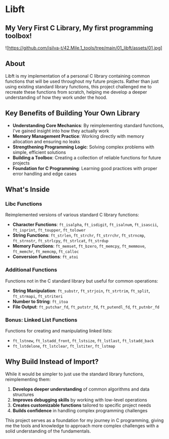 # Libft

## My Very First C Library, My first programming toolbox!

![https://github.com/isilva-t/42.Mile.1_tools/tree/main/01_libft/assets/01.jpg]

## About

Libft is my implementation of a personal C library containing common functions that will be used throughout my future projects. Rather than just using existing standard library functions, this project challenged me to recreate these functions from scratch, helping me develop a deeper understanding of how they work under the hood.

## Key Benefits of Building Your Own Library

- **Understanding Core Mechanics**: By reimplementing standard functions, I've gained insight into how they actually work
- **Memory Management Practice**: Working directly with memory allocation and ensuring no leaks
- **Strengthening Programming Logic**: Solving complex problems with simple, efficient solutions
- **Building a Toolbox**: Creating a collection of reliable functions for future projects
- **Foundation for C Programming**: Learning good practices with proper error handling and edge cases

## What's Inside

### Libc Functions
Reimplemented versions of various standard C library functions:

- **Character Functions**: `ft_isalpha`, `ft_isdigit`, `ft_isalnum`, `ft_isascii`, `ft_isprint`, `ft_toupper`, `ft_tolower`
- **String Functions**: `ft_strlen`, `ft_strchr`, `ft_strrchr`, `ft_strncmp`, `ft_strnstr`, `ft_strlcpy`, `ft_strlcat`, `ft_strdup`
- **Memory Functions**: `ft_memset`, `ft_bzero`, `ft_memcpy`, `ft_memmove`, `ft_memchr`, `ft_memcmp`, `ft_calloc`
- **Conversion Functions**: `ft_atoi`

### Additional Functions
Functions not in the C standard library but useful for common operations:

- **String Manipulation**: `ft_substr`, `ft_strjoin`, `ft_strtrim`, `ft_split`, `ft_strmapi`, `ft_striteri`
- **Number to String**: `ft_itoa`
- **File Output**: `ft_putchar_fd`, `ft_putstr_fd`, `ft_putendl_fd`, `ft_putnbr_fd`

### Bonus: Linked List Functions
Functions for creating and manipulating linked lists:

- `ft_lstnew`, `ft_lstadd_front`, `ft_lstsize`, `ft_lstlast`, `ft_lstadd_back`
- `ft_lstdelone`, `ft_lstclear`, `ft_lstiter`, `ft_lstmap`

## Why Build Instead of Import?

While it would be simpler to just use the standard library functions, reimplementing them:

1. **Develops deeper understanding** of common algorithms and data structures
2. **Improves debugging skills** by working with low-level operations
3. **Creates customizable functions** tailored to specific project needs
4. **Builds confidence** in handling complex programming challenges

This project serves as a foundation for my journey in C programming, giving me the tools and knowledge to approach more complex challenges with a solid understanding of the fundamentals.

